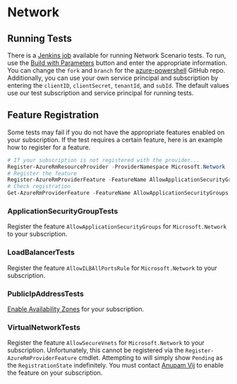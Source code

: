 # Network
## Running Tests
There is a [Jenkins job](https://azuresdkci.westus2.cloudapp.azure.com/view/PowerShell/job/ps-network-test/) available for running Network Scenario tests. To run, use the [Build with Parameters](https://azuresdkci.westus2.cloudapp.azure.com/view/PowerShell/job/ps-network-test/build) button and enter the appropriate information. You can change the `fork` and `branch` for the [azure-powershell](https://github.com/Azure/azure-powershell) GitHub repo. Additionally, you can use your own service principal and subscription by entering the `clientID`, `clientSecret`, `tenantId`, and `subId`. The default values use our test subscription and service principal for running tests.


## Feature Registration
Some tests may fail if you do not have the appropriate features enabled on your subscription. If the test requires a certain feature, here is an example how to register for a feature.
```powershell
# If your subscription is not registered with the provider...
Register-AzureRmResourceProvider -ProviderNamespace Microsoft.Network
# Register the feature
Register-AzureRmProviderFeature -FeatureName AllowApplicationSecurityGroups -ProviderNamespace Microsoft.Network
# Check registration
Get-AzureRmProviderFeature -FeatureName AllowApplicationSecurityGroups -ProviderNamespace Microsoft.Network
```

### ApplicationSecurityGroupTests
Register the feature `AllowApplicationSecurityGroups` for `Microsoft.Network` to your subscription.

### LoadBalancerTests
Register the feature `AllowILBAllPortsRule` for `Microsoft.Network` to your subscription.

### PublicIpAddressTests
[Enable Availability Zones](https://ms.portal.azure.com/#blade/Microsoft_Azure_Compute/EnableAvailabilityZonesBlade) for your subscription.

### VirtualNetworkTests
Register the feature `AllowSecureVnets` for `Microsoft.Network` to your subscription. Unfortunately, this cannot be registered via the `Register-AzureRmProviderFeature` cmdlet. Attempting to will simply show `Pending` as the `RegistrationState` indefinitely. You must contact [Anupam Vij](Anupam.Vij@microsoft.com) to enable the feature on your subscription.